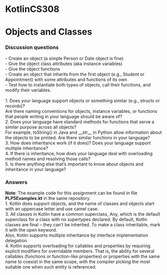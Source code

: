 # KotlinCS308

<h1>Objects and Classes</h1>
<h3>Discussion questions</h3>
- Create an object (a simple Person or Date object is fine)<br>
- Give the object class attributes (aka instance variables)<br>
- Give the object functions<br>
- Create an object that inherits from the first object (e.g., Student or Appointment) with some attributes and functions of its own<br>
- Test how to instantiate both types of objects, call their functions, and modify their variables.<br><br>
1.  Does your language support objects or something similar (e.g., structs or records)?	<br>
Are there naming conventions for objects, instance variables, or functions that people writing in your language should be aware of?<br>
2.	Does your language have standard methods for functions that serve a similar purpose across all objects?<br>
For example, toString() in Java and __str__ in Python allow information about the objects to be printed. Are there similar functions in your language?<br>
3.	How does inheritance work (if it does)? Does your language support multiple inheritance?<br>
4.	If there is inheritance, how does your language deal with overloading method names and resolving those calls?<br>
5.	Is there anything else that’s important to know about objects and inheritance in your language?<br>
<h3>Answers</h3>
<b>Note</b>: The example code for this assignment can be found in file <b>PLP5Examples.kt</b> in the same repository.<br>
1. Kotlin does support objects, and the name of classes and objects start with an uppercase letter and use camel case.<br>
3. All classes in Kotlin have a common superclass, Any, which is the default superclass for a class with no supertypes declared. By default, Kotlin classes are final – they can’t be inherited. To make a class inheritable, mark it with the open keyword.<br>
Also, Kotlin supports multiple inheritance by interface implementation delegation.<br>
4. Kotlin supports overloading for callables and properties by requiring explicit modifiers for overridable members. That is, the ability for several callables (functions or function-like properties) or properties with the same name to coexist in the same scope, with the compiler picking the most suitable one when such entity is referenced.<br>

